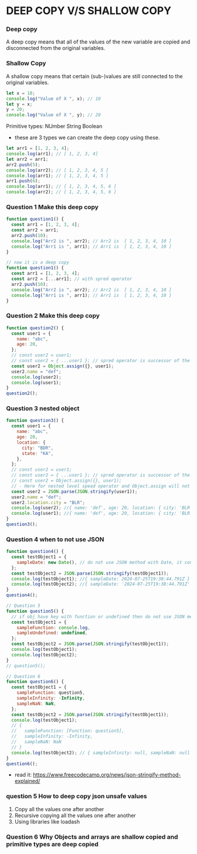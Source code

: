 # DEEP COPY V/S SHALLOW COPY

### Deep copy

A deep copy means that all of the values of the new variable are copied and disconnected from the original variables.

### Shallow Copy

A shallow copy means that certain (sub-)values are still connected to the original variables.

```js
let x = 10;
console.log("Value of X ", x); // 10
let y = x;
y = 20;
console.log("Value of X ", y); // 20
```

Primitive types:
NUmber
String
Boolean

- these are 3 types we can create the deep copy using these.

```js
let arr1 = [1, 2, 3, 4];
console.log(arr1); // [ 1, 2, 3, 4]
let arr2 = arr1;
arr2.push(5);
console.log(arr2); // [ 1, 2, 3, 4, 5 ]
console.log(arr1); // [ 1, 2, 3, 4, 5 ]
arr1.push(6);
console.log(arr1); // [ 1, 2, 3, 4, 5, 6 ]
console.log(arr2); // [ 1, 2, 3, 4, 5, 6 ]
```

### Question 1 Make this deep copy

```js
function question1() {
  const arr1 = [1, 2, 3, 4];
  const arr2 = arr1;
  arr2.push(10);
  console.log("Arr2 is ", arr2); // Arr2 is  [ 1, 2, 3, 4, 10 ]
  console.log("Arr1 is ", arr1); // Arr1 is  [ 1, 2, 3, 4, 10 ]
}

// now it is a deep copy
function question1() {
  const arr1 = [1, 2, 3, 4];
  const arr2 = [...arr1]; // with spred operator
  arr2.push(10);
  console.log("Arr2 is ", arr2); // Arr2 is  [ 1, 2, 3, 4, 10 ]
  console.log("Arr1 is ", arr1); // Arr1 is  [ 1, 2, 3, 4, 10 ]
}
```

### Question 2 Make this deep copy

```js
function question2() {
  const user1 = {
    name: "abc",
    age: 20,
  };
  // const user2 = user1;
  // const user2 = { ...user1 }; // spred operator is successor of the Object.assign
  const user2 = Object.assign({}, user1);
  user2.name = "def";
  console.log(user2);
  console.log(user1);
}
question2();
```

### Question 3 nested object

```js
function question3() {
  const user1 = {
    name: "abc",
    age: 20,
    location: {
      city: "BDR",
      state: "KA",
    },
  };
  // const user2 = user1;
  // const user2 = { ...user1 }; // spred operator is successor of the Object.assign
  // const user2 = Object.assign({}, user1);
  // - Here for nested level spead operator and Object.assign will not works.
  const user2 = JSON.parse(JSON.stringify(user1));
  user2.name = "def";
  user2.location.city = "BLR";
  console.log(user2); //{ name: 'def', age: 20, location: { city: 'BLR', state: 'KA' } }
  console.log(user1); //{ name: 'def', age: 20, location: { city: 'BLR', state: 'KA' } }
}
question3();
```

### Question 4 when to not use JSON

```js
function question4() {
  const testObject1 = {
    sampleDate: new Date(), // do not use JSON method with Date, it converts value in to the string
  };
  const testObject2 = JSON.parse(JSON.stringify(testObject1));
  console.log(testObject1); //{ sampleDate: 2024-07-25T19:38:44.791Z }
  console.log(testObject2); //{ sampleDate: '2024-07-25T19:38:44.791Z' }
}
question4();

// Question 5
function question5() {
  // if obj have key with function or undefined then do not use JSON methods
  const testObject1 = {
    sampleFunction: console.log,
    sampleUndefined: undefined,
  };
  const testObject2 = JSON.parse(JSON.stringify(testObject1));
  console.log(testObject1);
  console.log(testObject2);
}
// question5();

// Question 6
function question6() {
  const testObject1 = {
    sampleFunction: question5,
    sampleInfinity: -Infinity,
    sampleNaN: NaN,
  };
  const testObject2 = JSON.parse(JSON.stringify(testObject1));
  console.log(testObject1);
  // {
  //   sampleFunction: [Function: question5],
  //   sampleInfinity: -Infinity,
  //   sampleNaN: NaN
  // }
  console.log(testObject2); // { sampleInfinity: null, sampleNaN: null }
}
question6();
```

- read it: https://www.freecodecamp.org/news/json-stringify-method-explained/

### question 5 How to deep copy json unsafe values

1. Copy all the values one after another
2. Recursive copying all the values one after another
3. Using libraries like loadash

### Question 6 Why Objects and arrays are shallow copied and primitive types are deep copied
